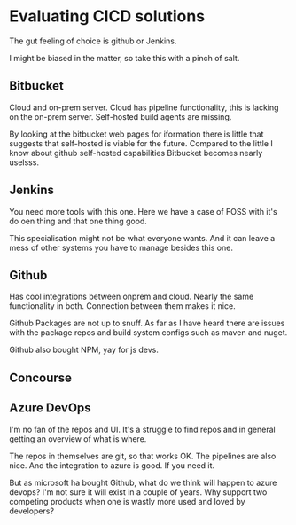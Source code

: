 # Evaluating CICD solutions

The gut feeling of choice is github or Jenkins. 

I might be biased in the matter, so take this with a pinch of salt. 

## Bitbucket
Cloud and on-prem server. 
Cloud has pipeline functionality, this is lacking on the on-prem server.
Self-hosted build agents are missing.

By looking at the bitbucket web pages for iformation there is little that
suggests that self-hosted is viable for the future. Compared to the little I
know about github self-hosted capabilities Bitbucket becomes nearly uselsss.

## Jenkins

You need more tools with this one. Here we have a case of FOSS with it's do oen
thing and that one thing good. 

This specialisation might not be what everyone wants. And it can leave a mess
of other systems you have to manage besides this one.

## Github
Has cool integrations between onprem and cloud. Nearly the same functionality
in both. Connection between them makes it nice. 

Github Packages are not up to snuff. As far as I have heard there are issues
with the package repos and build system configs such as maven and nuget. 

Github also bought NPM, yay for js devs.

## Concourse

## Azure DevOps
I'm no fan of the repos and UI. It's a struggle to find repos and in general
getting an overview of what is where.

The repos in themselves are git, so that works OK. The pipelines are also nice.
And the integration to azure is good. If you need it.

But as microsoft ha bought Github, what do we think will happen to azure
devops? I'm not sure it will exist in a couple of years. Why support two
competing products when one is wastly more used and loved by developers?
